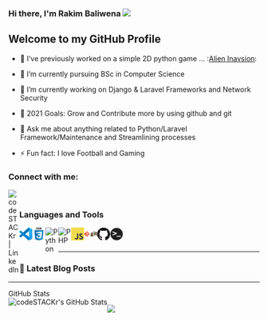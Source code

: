 ### Hi there, I'm Rakim Baliwena <a href="https://www.gautamkrishnar.com/"><img src="https://media.giphy.com/media/hvRJCLFzcasrR4ia7z/giphy.gif" width="25px"></a>

## Welcome to my GitHub Profile

- 🔭 I’ve previously worked on a simple 2D python game ... :[Alien Inavsion](https://github.com/raksbaliwena/Alien-Invasion.git):
- 🌱 I’m currently pursuing BSc in Computer Science
- 🌱 I’m currently working on Django & Laravel Frameworks and Network Security  
- 🥅 2021 Goals: Grow and Contribute more by using github and git 

- 💬 Ask me about anything related to Python/Laravel Framework/Maintenance and Streamlining processes

- ⚡ Fun fact: I love Football and Gaming

### Connect with me:
<!-- [<img align="left" alt="codeSTACKr | Twitter" width="22px" src="https://cdn.jsdelivr.net/npm/simple-icons@v3/icons/twitter.svg" />][twitter] -->
[<img align="left" alt="codeSTACKr | LinkedIn" width="22px" src="https://cdn.jsdelivr.net/npm/simple-icons@v3/icons/linkedin.svg" />][linkedin]
<!-- [<img align="left" alt="codeSTACKr | Instagram" width="22px" src="https://cdn.jsdelivr.net/npm/simple-icons@v3/icons/instagram.svg" />][instagram] -->
<br />

### Languages and Tools
<img align="left" alt="Visual Studio Code" width="26px" src="https://raw.githubusercontent.com/github/explore/80688e429a7d4ef2fca1e82350fe8e3517d3494d/topics/visual-studio-code/visual-studio-code.png" />
<img align="left" alt="CSS3" width="26px" src="https://raw.githubusercontent.com/github/explore/80688e429a7d4ef2fca1e82350fe8e3517d3494d/topics/css/css.png" />
<!-- <img align="left" alt="Sass" width="26px" src="https://raw.githubusercontent.com/github/explore/80688e429a7d4ef2fca1e82350fe8e3517d3494d/topics/sass/sass.png" /> -->
<img align="left" alt="Python" width="26px" src="https://cdn.jsdelivr.net/npm/simple-icons@v3/icons/python.svg" />
<img align="left" alt="PHP" width="26px" src="https://cdn.jsdelivr.net/npm/simple-icons@v3/icons/php.svg" />
<img align="left" alt="JavaScript" width="26px" src="https://raw.githubusercontent.com/github/explore/80688e429a7d4ef2fca1e82350fe8e3517d3494d/topics/javascript/javascript.png" />
<img align="left" alt="Git" width="26px" src="https://raw.githubusercontent.com/github/explore/80688e429a7d4ef2fca1e82350fe8e3517d3494d/topics/git/git.png" />
<img align="left" alt="GitHub" width="26px" src="https://raw.githubusercontent.com/github/explore/78df643247d429f6cc873026c0622819ad797942/topics/github/github.png" />

<img align="left" alt="Terminal" width="26px" src="https://raw.githubusercontent.com/github/explore/80688e429a7d4ef2fca1e82350fe8e3517d3494d/topics/terminal/terminal.png" />


<br />
<br />

---
### 📕 Latest Blog Posts
<!---BLOG-POST-LIST:START --->
<!---BLOG-POST-LIST:END --->

---

  <summary> GitHub Stats</summary>

  <img align="left" alt="codeSTACKr's GitHub Stats" src="https://github-readme-stats.vercel.app/api?username=raksbaliwena&show_icons=true&hide_border=true" />
  
  ![](https://komarev.com/ghpvc/?username=raksbaliwena)




[linkedin]: https://linkedin.com/in/rakimbaliwena
[email]: mailto:rakim_omar41@hotmail.com 
